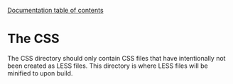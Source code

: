 [Documentation table of contents](TOC.md)

# The CSS

The CSS directory should only contain CSS files that have intentionally
not been created as LESS files. This directory is where LESS files will
be minified to upon build.